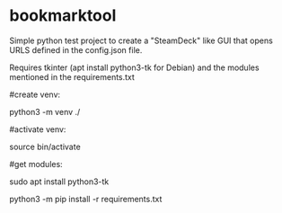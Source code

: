 # bookmarktool

Simple python test project to create a "SteamDeck" like GUI that opens URLS defined in the config.json file.

Requires tkinter (apt install python3-tk for Debian) and the modules mentioned in the requirements.txt

#create venv:

python3 -m venv ./

#activate venv:

source bin/activate

#get modules:

sudo apt install python3-tk

python3 -m pip install -r requirements.txt
